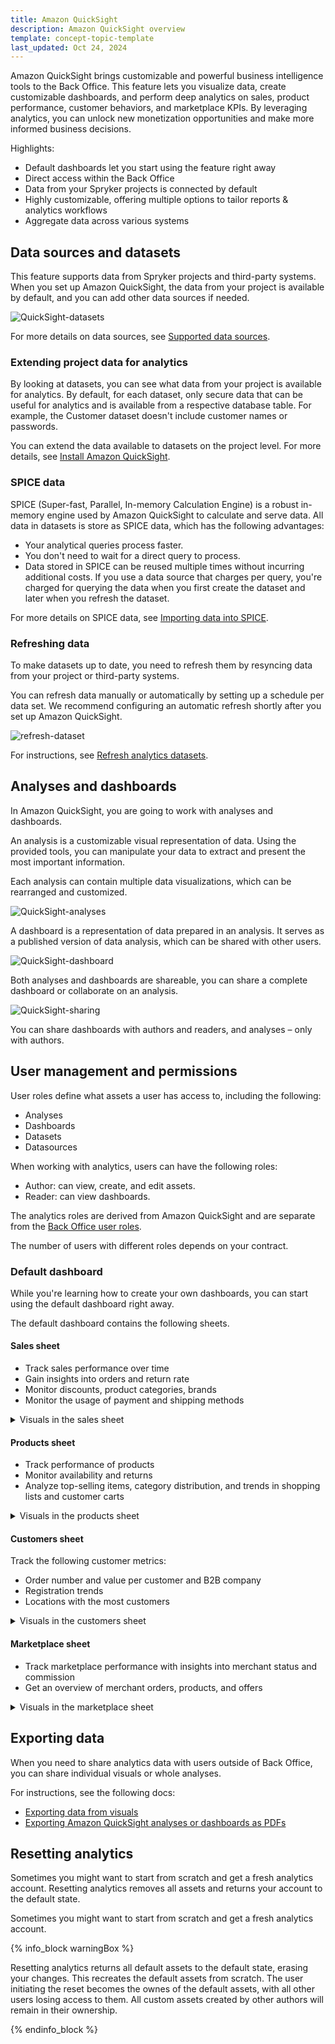 ```yaml
---
title: Amazon QuickSight
description: Amazon QuickSight overview
template: concept-topic-template
last_updated: Oct 24, 2024
---
```


Amazon QuickSight brings customizable and powerful business intelligence tools to the Back Office. This feature lets you visualize data, create customizable dashboards, and perform deep analytics on sales, product performance, customer behaviors, and marketplace KPIs. By leveraging analytics, you can unlock new monetization opportunities and make more informed business decisions.

Highlights:

* Default dashboards let you start using the feature right away
* Direct access within the Back Office
* Data from your Spryker projects is connected by default
* Highly customizable, offering multiple options to tailor reports & analytics workflows
* Aggregate data across various systems

## Data sources and datasets

This feature supports data from Spryker projects and third-party systems. When you set up Amazon QuickSight, the data from your project is available by default, and you can add other data sources if needed.

![QuickSight-datasets](https://spryker.s3.eu-central-1.amazonaws.com/docs/pbc/all/business-intelligence/amazon-quicksight-third-party-integration/amazon-quicksight.md/qs-data-sets.png)

For more details on data sources, see [Supported data sources](https://docs.aws.amazon.com/quicksight/latest/user/supported-data-sources.html).

### Extending project data for analytics

By looking at datasets, you can see what data from your project is available for analytics. By default, for each dataset, only secure data that can be useful for analytics and is available from a respective database table. For example, the Customer dataset doesn't include customer names or passwords.

You can extend the data available to datasets on the project level. For more details, see [Install Amazon QuickSight]().


### SPICE data

SPICE (Super-fast, Parallel, In-memory Calculation Engine) is a robust in-memory engine used by Amazon QuickSight to calculate and serve data. All data in datasets is store as SPICE data, which has the following advantages:

* Your analytical queries process faster.
* You don't need to wait for a direct query to process.
* Data stored in SPICE can be reused multiple times without incurring additional costs. If you use a data source that charges per query, you're charged for querying the data when you first create the dataset and later when you refresh the dataset.

For more details on SPICE data, see [Importing data into SPICE](https://docs.aws.amazon.com/quicksight/latest/user/spice.html).

### Refreshing data

To make datasets up to date, you need to refresh them by resyncing data from your project or third-party systems.

You can refresh data manually or automatically by setting up a schedule per data set. We recommend configuring an automatic refresh shortly after you set up Amazon QuickSight.


![refresh-dataset](https://spryker.s3.eu-central-1.amazonaws.com/docs/pbc/all/business-intelligence/amazon-quicksight-third-party-integration/amazon-quicksight.md/refresh-dataset.png)

For instructions, see [Refresh analytics datasets](/docs/pbc/all/business-intelligence/202410.0/amazon-quicksight-third-party-integration/back-office-refresh-analytics-datasets.html).


## Analyses and dashboards

In Amazon QuickSight, you are going to work with analyses and dashboards.

An analysis is a customizable visual representation of data. Using the provided tools, you can manipulate your data to extract and present the most important information.

Each analysis can contain multiple data visualizations, which can be rearranged and customized.


![QuickSight-analyses](https://spryker.s3.eu-central-1.amazonaws.com/docs/pbc/all/business-intelligence/amazon-quicksight-third-party-integration/amazon-quicksight.md/qs-analysis.png)


A dashboard is a representation of data prepared in an analysis. It serves as a published version of data analysis, which can be shared with other users.

![QuickSight-dashboard](https://spryker.s3.eu-central-1.amazonaws.com/docs/pbc/all/business-intelligence/amazon-quicksight-third-party-integration/amazon-quicksight.md/qs-dashboard.png)


Both analyses and dashboards are shareable, you can share a complete dashboard or collaborate on an analysis.

![QuickSight-sharing](https://spryker.s3.eu-central-1.amazonaws.com/docs/pbc/all/business-intelligence/amazon-quicksight-third-party-integration/amazon-quicksight.md/qs-sharing.png)

You can share dashboards with authors and readers, and analyses – only with authors.



## User management and permissions

User roles define what assets a user has access to, including the following:
* Analyses
* Dashboards
* Datasets
* Datasources

When working with analytics, users can have the following roles:
* Author: can view, create, and edit assets.
* Reader: can view dashboards.

The analytics roles are derived from Amazon QuickSight and are separate from the [Back Office user roles](/docs/pbc/all/user-management/{{page.version}}/base-shop/manage-in-the-back-office/best-practices-manage-users-and-their-permissions-with-roles-and-groups.html).

The number of users with different roles depends on your contract.

<!-- To request new users or roles to be updated, contact your Customer Success Manager at [the analytics contact page](https://now.spryker.com/contact-analytics). -->


### Default dashboard

While you're learning how to create your own dashboards, you can start using the default dashboard right away.

The default dashboard contains the following sheets.

#### Sales sheet

* Track sales performance over time
* Gain insights into orders and return rate
* Monitor discounts, product categories, brands
* Monitor the usage of payment and shipping methods

<details>
  <summary>Visuals in the sales sheet</summary>

| Visual                              | Visual Type    |
| ----------------------------------- | -------------- |
| Total Sales                         | KPI            |
| Total Orders                        | Table          |
| Total Canceled                      | KPI            |
| Cancelation Rate                    | Donut chart    |
| Return Rate                         | Donut chart    |
| "Waiting for Return" Order Items    | KPI            |
| Average Fulllment Time in Hours     | KPI            |
| Order Items by Status               | Donut chart    |
| Number of Orders                    | Line chart     |
| Order Value and Discounts           | Bar chart      |
| Average Order Value                 | Bar chart      |
| Average Order Size                  | Bar chart      |
| Applied Discount Value              | Table          |
| Payment Methods                     | Pie chart      |
| Shipping Methods                    | Pie chart      |
| Sales by Top Brands                 | Tree map chart |
| Sales by Product Category           | Donut chart    |
| Sales over time by Product Category | Line chart     |
| Order Item Status by Customer       | Table          |
| Order Items by Status               | Table          |

</details>


#### Products sheet

* Track performance of products
* Monitor availability and returns
* Analyze top-selling items, category distribution, and trends in shopping lists and customer carts

<details>
  <summary>Visuals in the products sheet</summary>

| Visual                                      | Visual Type |
| ------------------------------------------- | ----------- |
| Ratio of Active Concrete Products           | Gauge       |
| Product Availability                        | Pie chart   |
| Top Products Sold by Quantity               | Bar chart   |
| Top Products Sold by Revenue incl. Discount | Bar chart   |
| Top Products Returned by Quantity           | Bar chart   |
| Products per Category                       | Bar chart   |
| Not Active Abstract Products per Category   | Donut chart |
| Top Products in Orders                      | Table       |
| Top Product in Carts of Logged-in Customers | Table       |
| Top Product in Shopping Lists               | Table       |
| Not Available Products                      | Table       |
| Concrete Products                           | Table       |


</details>


#### Customers sheet

Track the following customer metrics:
* Order number and value per customer and B2B company
* Registration trends
* Locations with the most customers


<details>
  <summary>Visuals in the customers sheet</summary>

| Visual                         | Visual Type |
| ------------------------------ | ----------- |
| Number of Customers            | KPI         |
| Customers by Gender            | Pie chart   |
| Number of Active Companies     | Gauge       |
| Customers by Order Value       | Bar chart   |
| Customers by Number of Orders  | Bar chart   |
| Customers by Location          | Map         |
| Customers by Registration Date | Line chart  |
| Companies by Order Value       | Bar chart   |
| Companies by Number of Orders  | Bar chart   |
| Number of Merchants            | KPI         |


</details>

#### Marketplace sheet

* Track marketplace performance with insights into merchant status and commission
* Get an overview of merchant orders, products, and offers

<details>
  <summary>Visuals in the marketplace sheet</summary>

| Visual                                   | Visual Type |
| ---------------------------------------- | ----------- |
| Merchants Waiting for Approval           | Table       |
| Merchant Online Status                   | Pie chart   |
| Total Commissions                        | KPI         |
| Merchants by Order Value                 | Bar chart   |
| Merchants by Number of Orders            | Bar chart   |
| Merchants by Number of Abstract Products | Bar chart   |
| Merchants by Number of Product Offers    | Bar chart   |
| Merchant Product Approval Status         | Donut chart |
| Merchant Product Offer Approval Status   | Donut chart |
| Commission by Merchant                   | Bar chart   |
| Commission by Product Category           | Bar chart   |
| Commission Value                         | Table       |
| Merchant Order Items by Status           | Pie chart   |
| Merchants by Registration Date           | Line chart  |

</details>


## Exporting data


When you need to share analytics data with users outside of Back Office, you can share individual visuals or whole analyses.

For instructions, see the following docs:

* [Exporting data from visuals](https://docs.aws.amazon.com/quicksight/latest/user/exporting-data.html)
* [Exporting Amazon QuickSight analyses or dashboards as PDFs](https://docs.aws.amazon.com/quicksight/latest/user/export-dashboard-to-pdf.html)






























## Resetting analytics


Sometimes you might want to start from scratch and get a fresh analytics account. Resetting analytics removes all assets and returns your account to the default state.

Sometimes you might want to start from scratch and get a fresh analytics account.

{% info_block warningBox %}

Resetting analytics returns all default assets to the default state, erasing your changes. This recreates the default assets from scratch.
The user initiating the reset becomes the ownes of the default assets, with all other users losing access to them. All custom assets created by other authors will remain in their ownership.

{% endinfo_block %}
